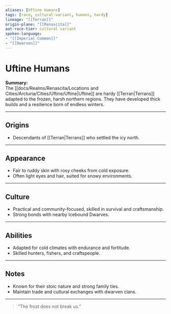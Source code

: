 ```yaml
---
aliases: [Uftine Humans]
tags: [race, cultural-variant, humans, hardy]
lineage: "[[Terran]]"
origin-plane: "[[Renascita]]"
aat-race-tier: cultural variant
spoken-language: 
- "[[Imperial Common]]"
- "[[Dwarven]]"
---
```


# Uftine Humans

**Summary:**  
The [[docs/Realms/Renascita/Locations and Cities/Arcturia/Cities/Uftine/Uftine|Uftine]] are hardy [[Terran|Terrans]] adapted to the frozen, harsh northern regions. They have developed thick builds and a resilience born of endless winters.

---

## Origins

- Descendants of [[Terran|Terrans]] who settled the icy north.

---

## Appearance

- Fair to ruddy skin with rosy cheeks from cold exposure.  
- Often light eyes and hair, suited for snowy environments.

---

## Culture

- Practical and community-focused, skilled in survival and craftsmanship.  
- Strong bonds with nearby Icebound Dwarves.

---

## Abilities

- Adapted for cold climates with endurance and fortitude.  
- Skilled hunters, fishers, and craftspeople.

---

## Notes

- Known for their stoic nature and strong family ties.  
- Maintain trade and cultural exchanges with dwarven clans.

---

> “The frost does not break us.”

